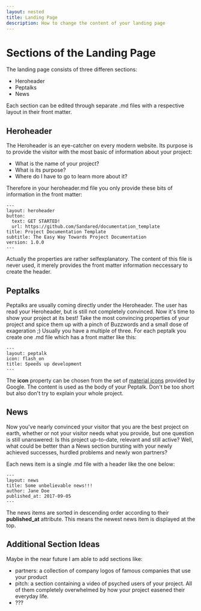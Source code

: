 ```yaml
---
layout: nested
title: Landing Page
description: How to change the content of your landing page
---
```


# Sections of the Landing Page

The landing page consists of three differen sections:

* Heroheader
* Peptalks
* News

Each section can be edited through separate .md files with a respective layout in their front matter. 

## Heroheader

The Heroheader is an eye-catcher on every modern website. Its purpose is to provide the visitor with the most basic of information about your project:

* What is the name of your project?
* What is its purpose?
* Where do I have to go to learn more about it?

Therefore in your heroheader.md file you only provide these bits of information in the front matter:

```
---
layout: heroheader
button:
  text: GET STARTED!
  url: https://github.com/Sandared/documentation_template
title: Project Documentation Template
subtitle: The Easy Way Towards Project Documentation
version: 1.0.0
---
```

Actually the properties are rather selfexplanatory. The content of this file is never used, it merely provides the front matter information neccessary to create the header.

## Peptalks

Peptalks are usually coming directly under the Heroheader. The user has read your Heroheader, but is still not completely convinced. Now it's time to show your project at its best! 
Take the most convincing properties of your project and spice them up with a pinch of Buzzwords and a small dose of exageration ;)
Usually you have a multiple of three. For each peptalk you create one .md file which has a front matter like this:

```
---
layout: peptalk
icon: flash_on
title: Speeds up development
---
```

The **icon** property can be chosen from the set of [material icons](https://material.io/icons/) provided by Google.
The content is used as the body of your Peptalk. Don't be too short but also don't try to explain your whole project.

## News

Now you've nearly convinced your visitor that you are the best project on earth, whether or not your visitor needs what you provide, but one question is still unanswered: 
Is this project up-to-date, relevant and still active?
Well, what could be better than a News section bursting with your newly achieved successes, hurdled problems and newly won partners?

Each news item is a single .md file with a header like the one below:

```
---
layout: news
title: Some unbelievable news!!!
author: Jane Doe
published_at: 2017-09-05
---
```

The news items are sorted in descending order according to their **published_at** attribute. This means the newest news item is displayed at the top.


## Additional Section Ideas

Maybe in the near future I am able to add sections like:

- partners: a collection of company logos of famous companies that use your product
- pitch: a section containing a video of psyched users of your project. All of them completely overwhelmed by how your project easened their everyday life.
- ???